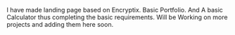 I have made landing page based on Encryptix.
Basic Portfolio.
And A basic Calculator 
thus completing the basic requirements.
Will be Working on more projects and adding them here soon. 
